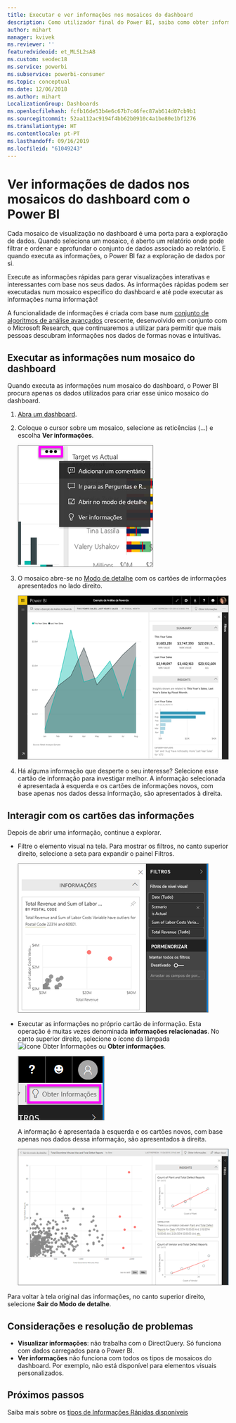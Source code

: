 ```yaml
---
title: Executar e ver informações nos mosaicos do dashboard
description: Como utilizador final do Power BI, saiba como obter informações sobre os mosaicos do dashboard.
author: mihart
manager: kvivek
ms.reviewer: ''
featuredvideoid: et_MLSL2sA8
ms.custom: seodec18
ms.service: powerbi
ms.subservice: powerbi-consumer
ms.topic: conceptual
ms.date: 12/06/2018
ms.author: mihart
LocalizationGroup: Dashboards
ms.openlocfilehash: fcfb16de53b4e6c67b7c46fec87ab614d07cb9b1
ms.sourcegitcommit: 52aa112ac9194f4bb62b0910c4a1be80e1bf1276
ms.translationtype: HT
ms.contentlocale: pt-PT
ms.lasthandoff: 09/16/2019
ms.locfileid: "61049243"
---
```

# <a name="view-data-insights-on-dashboard-tiles-with-power-bi"></a>Ver informações de dados nos mosaicos do dashboard com o Power BI
Cada mosaico de visualização no dashboard é uma porta para a exploração de dados. Quando seleciona um mosaico, é aberto um relatório onde pode filtrar e ordenar e aprofundar o conjunto de dados associado ao relatório. E quando executa as informações, o Power BI faz a exploração de dados por si.

Execute as informações rápidas para gerar visualizações interativas e interessantes com base nos seus dados. As informações rápidas podem ser executadas num mosaico específico do dashboard e até pode executar as informações numa informação!

A funcionalidade de informações é criada com base num [conjunto de algoritmos de análise avançados](end-user-insight-types.md) crescente, desenvolvido em conjunto com o Microsoft Research, que continuaremos a utilizar para permitir que mais pessoas descubram informações nos dados de formas novas e intuitivas.

## <a name="run-insights-on-a-dashboard-tile"></a>Executar as informações num mosaico do dashboard
Quando executa as informações num mosaico do dashboard, o Power BI procura apenas os dados utilizados para criar esse único mosaico do dashboard. 

1. [Abra um dashboard](end-user-dashboards.md).
2. Coloque o cursor sobre um mosaico, selecione as reticências (...) e escolha **Ver informações**. 

    ![modo de menu de reticências](./media/end-user-insights/power-bi-hover.png)


3. O mosaico abre-se no [Modo de detalhe](end-user-focus.md) com os cartões de informações apresentados no lado direito.    
   
    ![Modo de detalhe](./media/end-user-insights/pbi-insights-tile.png)    
4. Há alguma informação que desperte o seu interesse? Selecione esse cartão de informação para investigar melhor. A informação selecionada é apresentada à esquerda e os cartões de informações novos, com base apenas nos dados dessa informação, são apresentados à direita.    

 ## <a name="interact-with-the-insight-cards"></a>Interagir com os cartões das informações
Depois de abrir uma informação, continue a explorar.

   * Filtre o elemento visual na tela.  Para mostrar os filtros, no canto superior direito, selecione a seta para expandir o painel Filtros.

     ![informações e menu Filtros expandido](./media/end-user-insights/power-bi-insights-on-insights.png)
   
   * Executar as informações no próprio cartão de informação. Esta operação é muitas vezes denominada **informações relacionadas**. No canto superior direito, selecione o ícone da lâmpada ![ícone Obter Informações](./media/end-user-insights/power-bi-bulb-icon.png) ou **Obter informações**.
     
     ![barra de menus a mostrar o ícone Obter Informações](./media/end-user-insights/power-bi-autoinsights-tile.png)
     
     A informação é apresentada à esquerda e os cartões novos, com base apenas nos dados dessa informação, são apresentados à direita.
     
     ![informações em informações](./media/end-user-insights/power-bi-insights-on-insights-new.png)

Para voltar à tela original das informações, no canto superior direito, selecione **Sair do Modo de detalhe**.

## <a name="considerations-and-troubleshooting"></a>Considerações e resolução de problemas
- **Visualizar informações**: não trabalha com o DirectQuery. Só funciona com dados carregados para o Power BI.
- **Ver informações** não funciona com todos os tipos de mosaicos do dashboard. Por exemplo, não está disponível para elementos visuais personalizados.<!--[custom visuals](end-user-custom-visuals.md)-->


## <a name="next-steps"></a>Próximos passos
Saiba mais sobre os [tipos de Informações Rápidas disponíveis](end-user-insight-types.md)

